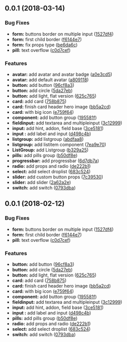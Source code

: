 <a name="0.0.1"></a>
## 0.0.1 (2018-03-14)


### Bug Fixes

* **form:** buttons border on multiple input ([1527df4](https://git.gss.com.tw/FED/vital-ui-kit-react/commits/1527df4))
* **form:** first child border ([f6144e7](https://git.gss.com.tw/FED/vital-ui-kit-react/commits/f6144e7))
* **form:** fix props type ([be6da6c](https://git.gss.com.tw/FED/vital-ui-kit-react/commits/be6da6c))
* **pill:** text overflow ([c0d7cef](https://git.gss.com.tw/FED/vital-ui-kit-react/commits/c0d7cef))


### Features

* **avatar:** add avatar and avatar badge ([a0e3cd5](https://git.gss.com.tw/FED/vital-ui-kit-react/commits/a0e3cd5))
* **avatar:** add default avatar ([a809118](https://git.gss.com.tw/FED/vital-ui-kit-react/commits/a809118))
* **button:** add button ([96cf8a3](https://git.gss.com.tw/FED/vital-ui-kit-react/commits/96cf8a3))
* **button:** add circle ([5da27eb](https://git.gss.com.tw/FED/vital-ui-kit-react/commits/5da27eb))
* **button:** add light, flat version ([625c765](https://git.gss.com.tw/FED/vital-ui-kit-react/commits/625c765))
* **card:** add card ([758b875](https://git.gss.com.tw/FED/vital-ui-kit-react/commits/758b875))
* **card:** finish card header hero image ([bb5a2cd](https://git.gss.com.tw/FED/vital-ui-kit-react/commits/bb5a2cd))
* **card:** with big icon ([e759f64](https://git.gss.com.tw/FED/vital-ui-kit-react/commits/e759f64))
* **component:** add button group ([195581f](https://git.gss.com.tw/FED/vital-ui-kit-react/commits/195581f))
* **fieldinput:** add textarea and multipleinput ([3c12999](https://git.gss.com.tw/FED/vital-ui-kit-react/commits/3c12999))
* **input:** add hint, addon, field base ([3ce5181](https://git.gss.com.tw/FED/vital-ui-kit-react/commits/3ce5181))
* **input :** add label and input ([d498c4b](https://git.gss.com.tw/FED/vital-ui-kit-react/commits/d498c4b))
* **listgroup:** add listgroup ([abdfaa8](https://git.gss.com.tw/FED/vital-ui-kit-react/commits/abdfaa8))
* **listgroup:** add listitem component ([7ea9e70](https://git.gss.com.tw/FED/vital-ui-kit-react/commits/7ea9e70))
* **ListGroup:** add Listgroup ([b329a25](https://git.gss.com.tw/FED/vital-ui-kit-react/commits/b329a25))
* **pills:** add pills group ([b50df8e](https://git.gss.com.tw/FED/vital-ui-kit-react/commits/b50df8e))
* **progressbar:** add progressbar ([6d7db7a](https://git.gss.com.tw/FED/vital-ui-kit-react/commits/6d7db7a))
* **radio:** add props and radio ([de222b1](https://git.gss.com.tw/FED/vital-ui-kit-react/commits/de222b1))
* **select:** add select droplist ([683c524](https://git.gss.com.tw/FED/vital-ui-kit-react/commits/683c524))
* **slider:** add custom button props ([7c39530](https://git.gss.com.tw/FED/vital-ui-kit-react/commits/7c39530))
* **slider:** add slider ([2a62a2e](https://git.gss.com.tw/FED/vital-ui-kit-react/commits/2a62a2e))
* **switch:** add switch ([0793dba](https://git.gss.com.tw/FED/vital-ui-kit-react/commits/0793dba))



<a name="0.0.1"></a>
## 0.0.1 (2018-02-12)


### Bug Fixes

* **form:** buttons border on multiple input ([1527df4](https://git.gss.com.tw/FED/vital-ui-kit-react/commits/1527df4))
* **form:** first child border ([f6144e7](https://git.gss.com.tw/FED/vital-ui-kit-react/commits/f6144e7))
* **pill:** text overflow ([c0d7cef](https://git.gss.com.tw/FED/vital-ui-kit-react/commits/c0d7cef))


### Features

* **button:** add button ([96cf8a3](https://git.gss.com.tw/FED/vital-ui-kit-react/commits/96cf8a3))
* **button:** add circle ([5da27eb](https://git.gss.com.tw/FED/vital-ui-kit-react/commits/5da27eb))
* **button:** add light, flat version ([625c765](https://git.gss.com.tw/FED/vital-ui-kit-react/commits/625c765))
* **card:** add card ([758b875](https://git.gss.com.tw/FED/vital-ui-kit-react/commits/758b875))
* **card:** finish card header hero image ([bb5a2cd](https://git.gss.com.tw/FED/vital-ui-kit-react/commits/bb5a2cd))
* **card:** with big icon ([e759f64](https://git.gss.com.tw/FED/vital-ui-kit-react/commits/e759f64))
* **component:** add button group ([195581f](https://git.gss.com.tw/FED/vital-ui-kit-react/commits/195581f))
* **fieldinput:** add textarea and multipleinput ([3c12999](https://git.gss.com.tw/FED/vital-ui-kit-react/commits/3c12999))
* **input:** add hint, addon, field base ([3ce5181](https://git.gss.com.tw/FED/vital-ui-kit-react/commits/3ce5181))
* **input :** add label and input ([d498c4b](https://git.gss.com.tw/FED/vital-ui-kit-react/commits/d498c4b))
* **pills:** add pills group ([b50df8e](https://git.gss.com.tw/FED/vital-ui-kit-react/commits/b50df8e))
* **radio:** add props and radio ([de222b1](https://git.gss.com.tw/FED/vital-ui-kit-react/commits/de222b1))
* **select:** add select droplist ([683c524](https://git.gss.com.tw/FED/vital-ui-kit-react/commits/683c524))
* **switch:** add switch ([0793dba](https://git.gss.com.tw/FED/vital-ui-kit-react/commits/0793dba))
